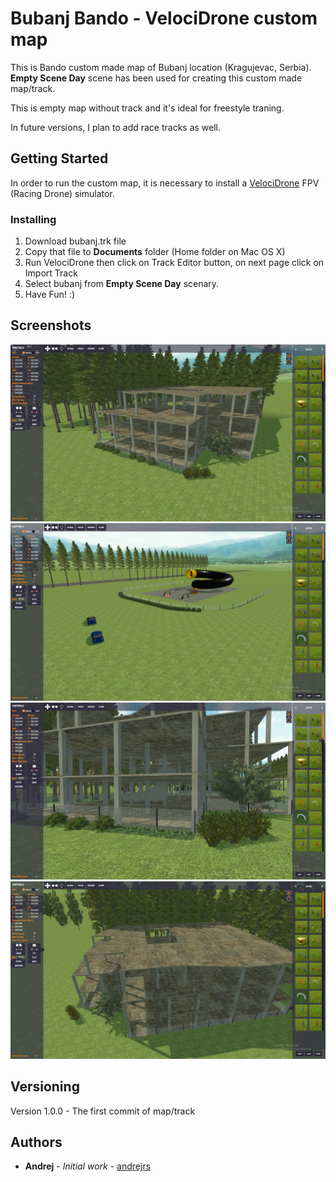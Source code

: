 # Bubanj Bando - VelociDrone custom map

This is Bando custom made map of Bubanj location (Kragujevac, Serbia). **Empty Scene Day** scene has been used for creating this custom made map/track.

This is empty map without track and it's ideal for freestyle traning.

In future versions, I plan to add race tracks as well.

## Getting Started

In order to run the custom map, it is necessary to install a [VelociDrone](https://www.velocidrone.com/) FPV (Racing Drone) simulator.

### Installing

1) Download bubanj.trk file 
2) Copy that file to **Documents** folder (Home folder on Mac OS X)
3) Run VelociDrone then click on Track Editor button, on next page click on Import Track
4) Select bubanj from **Empty Scene Day** scenary.
5) Have Fun! :)

## Screenshots
![alt tag](https://raw.githubusercontent.com/andrejrs/Bubanj-Bando---VelociDrone-custom-map/master/screenshots/1.png)
![alt tag](https://raw.githubusercontent.com/andrejrs/Bubanj-Bando---VelociDrone-custom-map/master/screenshots/2.png)
![alt tag](https://raw.githubusercontent.com/andrejrs/Bubanj-Bando---VelociDrone-custom-map/master/screenshots/3.png)
![alt tag](https://raw.githubusercontent.com/andrejrs/Bubanj-Bando---VelociDrone-custom-map/master/screenshots/4.png)

## Versioning
Version 1.0.0 - The first commit of map/track

## Authors
* **Andrej** - *Initial work* - [andrejrs](github.com/andrejrs)
